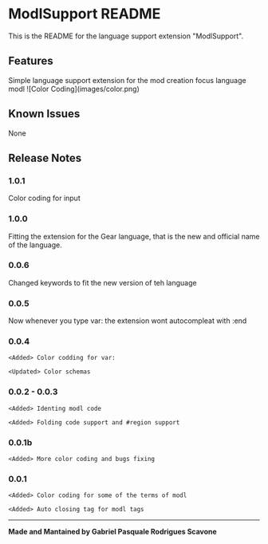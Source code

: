# ModlSupport README

This is the README for the language support extension "ModlSupport". 

## Features

Simple language support extension for the mod creation focus language modl
\!\[Color Coding\]\(images/color.png\)

## Known Issues

None

## Release Notes

### 1.0.1
<Added>  Color coding for input


### 1.0.0
<Updated> Fitting the extension for the Gear language, that is the new and official name of the language.


### 0.0.6
<Updated> Changed keywords to fit the new version of teh language

### 0.0.5
<Fixed> Now whenever you type var: the extension wont autocompleat with :end

### 0.0.4
    <Added> Color codding for var:

    <Updated> Color schemas

### 0.0.2 - 0.0.3
    <Added> Identing modl code
    
    <Added> Folding code support and #region support


### 0.0.1b
    <Added> More color coding and bugs fixing


### 0.0.1
    <Added> Color coding for some of the terms of modl

    <Added> Auto closing tag for modl tags

----------------------------------------------------------------------------------------------------------

**Made and Mantained by Gabriel Pasquale Rodrigues Scavone**